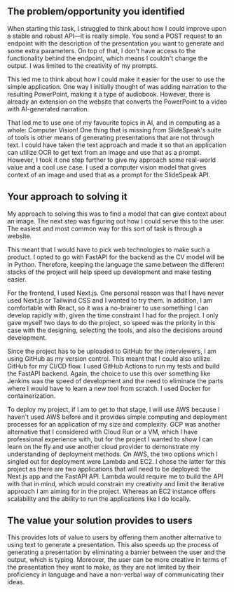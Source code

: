 ## The problem/opportunity you identified

When starting this task, I struggled to think about how I could improve upon a stable and robust API—it is really simple. You send a POST request to an endpoint with the description of the presentation you want to generate and some extra parameters. On top of that, I don't have access to the functionality behind the endpoint, which means I couldn't change the output. I was limited to the creativity of my prompts.

This led me to think about how I could make it easier for the user to use the simple application. One way I initially thought of was adding narration to the resulting PowerPoint, making it a type of audiobook. However, there is already an extension on the website that converts the PowerPoint to a video with AI-generated narration.

That led me to use one of my favourite topics in AI, and in computing as a whole: Computer Vision! One thing that is missing from SlideSpeak's suite of tools is other means of generating presentations that are not through text. I could have taken the text approach and made it so that an application can utilize OCR to get text from an image and use that as a prompt. However, I took it one step further to give my approach some real-world value and a cool use case. I used a computer vision model that gives context of an image and used that as a prompt for the SlideSpeak API.

## Your approach to solving it

My approach to solving this was to find a model that can give context about an image. The next step was figuring out how I could serve this to the user. The easiest and most common way for this sort of task is through a website.

This meant that I would have to pick web technologies to make such a product. I opted to go with FastAPI for the backend as the CV model will be in Python. Therefore, keeping the language the same between the different stacks of the project will help speed up development and make testing easier.

For the frontend, I used Next.js. One personal reason was that I have never used Next.js or Tailwind CSS and I wanted to try them. In addition, I am comfortable with React, so it was a no-brainer to use something I can develop rapidly with, given the time constraint I had for the project. I only gave myself two days to do the project, so speed was the priority in this case with the designing, selecting the tools, and also the decisions around development.

Since the project has to be uploaded to GitHub for the interviewers, I am using GitHub as my version control. This meant that I could also utilize GitHub for my CI/CD flow. I used GitHub Actions to run my tests and build the FastAPI backend. Again, the choice to use this over something like Jenkins was the speed of development and the need to eliminate the parts where I would have to learn a new tool from scratch. I used Docker for containerization.

To deploy my project, if I am to get to that stage, I will use AWS because I haven't used AWS before and it provides simple computing and deployment processes for an application of my size and complexity. GCP was another alternative that I considered with Cloud Run or a VM, which I have professional experience with, but for the project I wanted to show I can learn on the fly and use another cloud provider to demonstrate my understanding of deployment methods. On AWS, the two options which I singled out for deployment were Lambda and EC2. I chose the latter for this project as there are two applications that will need to be deployed: the Next.js app and the FastAPI API. Lambda would require me to build the API with that in mind, which would constrain my creativity and limit the iterative approach I am aiming for in the project. Whereas an EC2 instance offers scalability and the ability to run the applications like I do locally.

## The value your solution provides to users

This provides lots of value to users by offering them another alternative to using text to generate a presentation. This also speeds up the process of generating a presentation by eliminating a barrier between the user and the output, which is typing. Moreover, the user can be more creative in terms of the presentation they want to make, as they are not limited by their proficiency in language and have a non-verbal way of communicating their ideas.